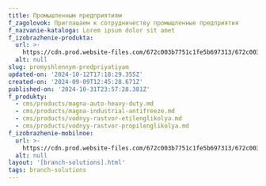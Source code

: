 ```yaml
---
title: Промышленным предприятиям
f_zagolovok: Приглашаем к сотрудничеству промышленные предприятия
f_nazvanie-kataloga: Lorem ipsum dolor sit amet
f_izobrazhenie-produkta:
  url: >-
    https://cdn.prod.website-files.com/672c003b7751c1fe5b697313/672c003b7751c1fe5b6974e2_factory.jpg
  alt: null
slug: promyshlennym-predpriyatiyam
updated-on: '2024-10-12T17:18:29.355Z'
created-on: '2024-09-09T12:45:28.671Z'
published-on: '2024-10-31T23:57:28.381Z'
f_produkty:
  - cms/products/magna-auto-heavy-duty.md
  - cms/products/magna-industrial-antifreeze.md
  - cms/products/vodnyy-rastvor-etilenglikolya.md
  - cms/products/vodnyy-rastvor-propilenglikolya.md
f_izobrazhenie-mobilnoe:
  url: >-
    https://cdn.prod.website-files.com/672c003b7751c1fe5b697313/672c003b7751c1fe5b6974c6_factory.jpg
  alt: null
layout: '[branch-solutions].html'
tags: branch-solutions
---
```



